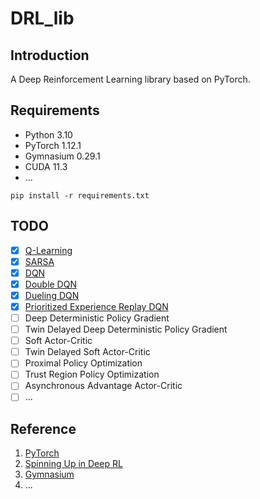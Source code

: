 # DRL_lib

## Introduction

A Deep Reinforcement Learning library based on PyTorch.

## Requirements

- Python 3.10
- PyTorch 1.12.1
- Gymnasium 0.29.1
- CUDA 11.3
- ...

```
pip install -r requirements.txt
```

## TODO

- [x] [Q-Learning](algorithms/QLearning/q_learning.py)
- [x] [SARSA](algorithms/SARSA/sarsa.py)
- [x] [DQN](algorithms/DQN/dqn.py)
- [x] [Double DQN](algorithms/DQN/dqn.py)
- [x] [Dueling DQN](algorithms/DQN/dqn.py)
- [x] [Prioritized Experience Replay DQN](algorithms/DQN/dqn_per.py)
- [ ] Deep Deterministic Policy Gradient
- [ ] Twin Delayed Deep Deterministic Policy Gradient
- [ ] Soft Actor-Critic
- [ ] Twin Delayed Soft Actor-Critic
- [ ] Proximal Policy Optimization
- [ ] Trust Region Policy Optimization
- [ ] Asynchronous Advantage Actor-Critic
- [ ] ...

## Reference

1. [PyTorch](https://pytorch.org/)
2. [Spinning Up in Deep RL](https://openai.com/research/spinning-up-in-deep-rl)
3. [Gymnasium](https://gymnasium.farama.org/)
4. ...